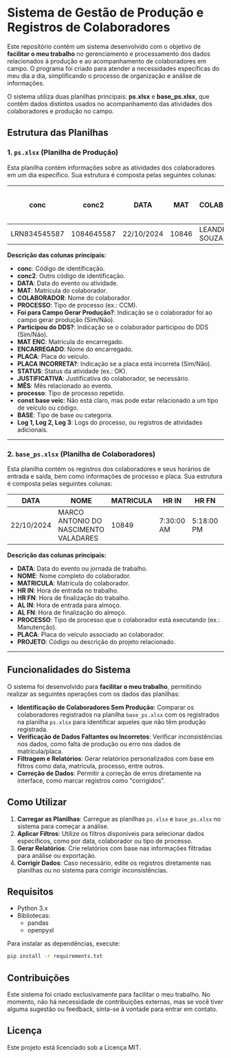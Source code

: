 # Sistema de Gestão de Produção e Registros de Colaboradores

Este repositório contém um sistema desenvolvido com o objetivo de **facilitar o meu trabalho** no gerenciamento e processamento dos dados relacionados à produção e ao acompanhamento de colaboradores em campo. O programa foi criado para atender a necessidades específicas do meu dia a dia, simplificando o processo de organização e análise de informações.

O sistema utiliza duas planilhas principais: **ps.xlsx** e **base_ps.xlsx**, que contêm dados distintos usados no acompanhamento das atividades dos colaboradores e produção no campo.

## Estrutura das Planilhas

### 1. `ps.xlsx` (Planilha de Produção)

Esta planilha contém informações sobre as atividades dos colaboradores em um dia específico. Sua estrutura é composta pelas seguintes colunas:

| **conc**        | **conc2**      | **DATA**      | **MAT** | **COLABORADOR**         | **PROCESSO** | **Foi para Campo Gerar Produção?** | **Participou do DDS?** | **MAT ENC** | **ENCARREGADO**         | **PLACA** | **PLACA INCORRETA?** | **PREFIXO** | **STATUS** | **JUSTIFICATIVA** | **MÊS** | **processo** | **const base veic** | **BASE** | **Log 1** | **Log 2** | **Log 3** |
|-----------------|----------------|---------------|--------|-------------------------|--------------|-----------------------------------|-------------------------|-------------|-------------------------|-----------|----------------------|-------------|------------|-------------------|--------|--------------|--------------------|---------|----------|----------|----------|
| LRN834545587    | 1084645587     | 22/10/2024    | 10846  | LEANDRO SOUZA ROSA      | CCM          | Sim                               | Sim                     | 10846       | LEANDRO SOUZA ROSA      | LRN8345   |                      | MK01       | OK         |                   | 10     | CCM          | Sim                | SG      | 0        | Log 2    | Log 3    |

**Descrição das colunas principais:**
- **conc**: Código de identificação.
- **conc2**: Outro código de identificação.
- **DATA**: Data do evento ou atividade.
- **MAT**: Matrícula do colaborador.
- **COLABORADOR**: Nome do colaborador.
- **PROCESSO**: Tipo de processo (ex.: CCM).
- **Foi para Campo Gerar Produção?**: Indicação se o colaborador foi ao campo gerar produção (Sim/Não).
- **Participou do DDS?**: Indicação se o colaborador participou do DDS (Sim/Não).
- **MAT ENC**: Matrícula do encarregado.
- **ENCARREGADO**: Nome do encarregado.
- **PLACA**: Placa do veículo.
- **PLACA INCORRETA?**: Indicação se a placa está incorreta (Sim/Não).
- **STATUS**: Status da atividade (ex.: OK).
- **JUSTIFICATIVA**: Justificativa do colaborador, se necessário.
- **MÊS**: Mês relacionado ao evento.
- **processo**: Tipo de processo repetido.
- **const base veic**: Não está claro, mas pode estar relacionado a um tipo de veículo ou código.
- **BASE**: Tipo de base ou categoria.
- **Log 1, Log 2, Log 3**: Logs do processo, ou registros de atividades adicionais.

---

### 2. `base_ps.xlsx` (Planilha de Colaboradores)

Esta planilha contém os registros dos colaboradores e seus horários de entrada e saída, bem como informações de processo e placa. Sua estrutura é composta pelas seguintes colunas:

| **DATA**      | **NOME**                                | **MATRICULA** | **HR IN**   | **HR FN**  | **AL IN**   | **AL FN**   | **PROCESSO** | **PLACA**   | **PROJETO** |
|---------------|-----------------------------------------|---------------|-------------|------------|-------------|-------------|--------------|-------------|-------------|
| 22/10/2024    | MARCO ANTONIO DO NASCIMENTO VALADARES   | 10849         | 7:30:00 AM  | 5:18:00 PM | 12:00:00 PM | 1:00:00 PM  | MANUTENÇÃO   | LMJ3E79     | 31124112103 |

**Descrição das colunas principais:**
- **DATA**: Data do evento ou jornada de trabalho.
- **NOME**: Nome completo do colaborador.
- **MATRICULA**: Matrícula do colaborador.
- **HR IN**: Hora de entrada no trabalho.
- **HR FN**: Hora de finalização do trabalho.
- **AL IN**: Hora de entrada para almoço.
- **AL FN**: Hora de finalização do almoço.
- **PROCESSO**: Tipo de processo que o colaborador está executando (ex.: Manutenção).
- **PLACA**: Placa do veículo associado ao colaborador.
- **PROJETO**: Código ou descrição do projeto relacionado.

---

## Funcionalidades do Sistema

O sistema foi desenvolvido para **facilitar o meu trabalho**, permitindo realizar as seguintes operações com os dados das planilhas:

- **Identificação de Colaboradores Sem Produção**: Comparar os colaboradores registrados na planilha `base_ps.xlsx` com os registrados na planilha `ps.xlsx` para identificar aqueles que não têm produção registrada.
- **Verificação de Dados Faltantes ou Incorretos**: Verificar inconsistências nos dados, como falta de produção ou erro nos dados de matrícula/placa.
- **Filtragem e Relatórios**: Gerar relatórios personalizados com base em filtros como data, matrícula, processo, entre outros.
- **Correção de Dados**: Permitir a correção de erros diretamente na interface, como marcar registros como "corrigidos".

## Como Utilizar

1. **Carregar as Planilhas**: Carregue as planilhas `ps.xlsx` e `base_ps.xlsx` no sistema para começar a análise.
2. **Aplicar Filtros**: Utilize os filtros disponíveis para selecionar dados específicos, como por data, colaborador ou tipo de processo.
3. **Gerar Relatórios**: Crie relatórios com base nas informações filtradas para análise ou exportação.
4. **Corrigir Dados**: Caso necessário, edite os registros diretamente nas planilhas ou no sistema para corrigir inconsistências.

## Requisitos

- Python 3.x
- Bibliotecas:
  - pandas
  - openpyxl

Para instalar as dependências, execute:

```bash
pip install -r requirements.txt
````

## Contribuições
Este sistema foi criado exclusivamente para facilitar o meu trabalho. No momento, não há necessidade de contribuições externas, mas se você tiver alguma sugestão ou feedback, sinta-se à vontade para entrar em contato.

## Licença
Este projeto está licenciado sob a Licença MIT.
